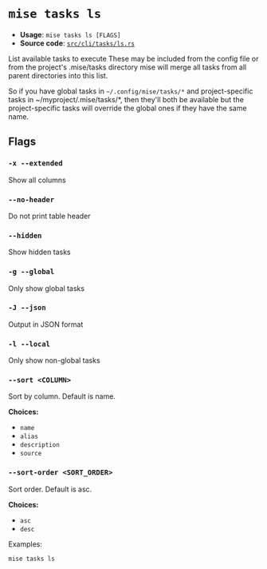 # `mise tasks ls`

- **Usage**: `mise tasks ls [FLAGS]`
- **Source code**: [`src/cli/tasks/ls.rs`](https://github.com/jdx/mise/blob/main/src/cli/tasks/ls.rs)

List available tasks to execute
These may be included from the config file or from the project's .mise/tasks directory
mise will merge all tasks from all parent directories into this list.

So if you have global tasks in `~/.config/mise/tasks/*` and project-specific tasks in
~/myproject/.mise/tasks/\*, then they'll both be available but the project-specific
tasks will override the global ones if they have the same name.

## Flags

### `-x --extended`

Show all columns

### `--no-header`

Do not print table header

### `--hidden`

Show hidden tasks

### `-g --global`

Only show global tasks

### `-J --json`

Output in JSON format

### `-l --local`

Only show non-global tasks

### `--sort <COLUMN>`

Sort by column. Default is name.

**Choices:**

- `name`
- `alias`
- `description`
- `source`

### `--sort-order <SORT_ORDER>`

Sort order. Default is asc.

**Choices:**

- `asc`
- `desc`

Examples:

```
mise tasks ls
```

